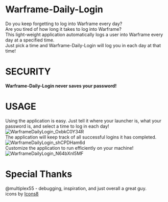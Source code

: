 # Warframe-Daily-Login
Do you keep forgetting to log into Warframe every day?  
Are you tired of how long it takes to log into Warframe?  
This light-weight application automatically logs a user into Warframe every day at a specified time.  
Just pick a time and Warframe-Daily-Login will log you in each day at that time!  
# SECURITY 
**Warframe-Daily-Login never saves your password!**
# USAGE
Using the application is easy. Just tell it where your launcher is, what your password is, and select a time to log in each day!  
![WarframeDailyLogin_OxbkC0Y34R](https://user-images.githubusercontent.com/23323883/129301556-a2e4f4df-280c-45f6-93a8-45b906314bc6.png)  
The application will keep track of all successful logins it has completed.  
![WarframeDailyLogin_shCPDHam6d](https://user-images.githubusercontent.com/23323883/129301591-a1e4cc4c-2a78-4783-965d-446f7ccfc5bb.png)  
Customize the application to run efficiently on your machine!  
![WarframeDailyLogin_N64bXnI5MF](https://user-images.githubusercontent.com/23323883/129301614-5e3792df-aaaf-435c-9795-1e373c2e5b2e.png)  
# Special Thanks
@multiplex55 - debugging, inspiration, and just overall a great guy.  
<a target="_blank" href="https://icons8.com/icon/4jr2LWG6xhkd/history-book"></a> icons by <a target="_blank" href="https://icons8.com">Icons8</a>



